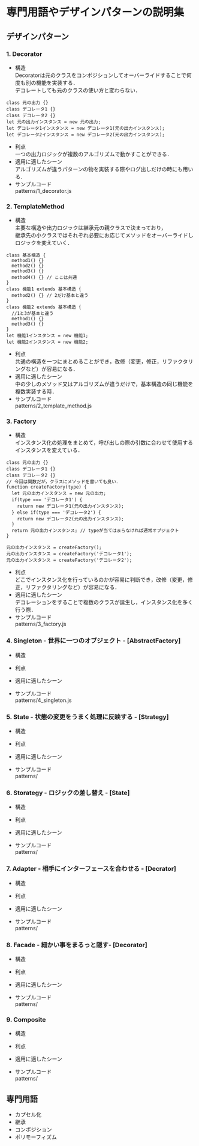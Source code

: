 # 専門用語やデザインパターンの説明集
## デザインパターン
### 1. Decorator
- 構造</br>
Decoratorは元のクラスをコンポジションしてオーバーライドすることで何度も別の機能を実装する．</br>
デコレートしても元のクラスの使い方と変わらない．
```
class 元の出力 {}
class デコレータ1 {}
class デコレータ2 {}
let 元の出力インスタンス = new 元の出力;
let デコレータ1インスタンス = new デコレータ1(元の出力インスタンス);
let デコレータ2インスタンス = new デコレータ2(元の出力インスタンス);
```
- 利点</br>
一つの出力ロジックが複数のアルゴリズムで動かすことができる．
- 適用に適したシーン</br>
アルゴリズムが違うパターンの物を実装する際やログ出しだけの時にも用いる．
- サンプルコード</br>
patterns/1_decorator.js

### 2. TemplateMethod
- 構造</br>
主要な構造や出力ロジックは継承元の親クラスで決まっており，</br>
継承先の小クラスではそれぞれ必要にお応じてメソッドをオーバーライドしロジックを変えていく．
```
class 基本構造 {
  method1() {}
  method2() {}
  method3() {}
  method4() {} // ここは共通
}
class 機能1 extends 基本構造 {
  method2() {} // 2だけ基本と違う
}
class 機能2 extends 基本構造 {
  //1と3が基本と違う
  method1() {}
  method3() {}
}
let 機能1インスタンス = new 機能1;
let 機能2インスタンス = new 機能2;
```
- 利点</br>
共通の構造を一つにまとめることができ，改修（変更，修正，リファクタリングなど）が容易になる．
- 適用に適したシーン</br>
中の少しのメソッド又はアルゴリズムが違うだけで，基本構造の同じ機能を複数実装する時．
- サンプルコード</br>
patterns/2_template_method.js

### 3. Factory
- 構造</br>
インスタンス化の処理をまとめて，呼び出しの際の引数に合わせて使用するインスタンスを変えている．
```
class 元の出力 {}
class デコレータ1 {}
class デコレータ2 {}
// 今回は関数だが，クラスにメソッドを書いても良い．
function createFactory(type) {
  let 元の出力インスタンス = new 元の出力;
  if(type === 'デコレータ1') {
    return new デコレータ1(元の出力インスタンス);
  } else if(type === 'デコレータ2') {
    return new デコレータ2(元の出力インスタンス);
  }
  return 元の出力インスタンス; // typeが当てはまらなければ通常オブジェクト
}

元の出力インスタンス = createFactory();
元の出力インスタンス = createFactory('デコレータ1');
元の出力インスタンス = createFactory('デコレータ2');
```
- 利点</br>
どこでインスタンス化を行っているのかが容易に判断でき，改修（変更，修正，リファクタリングなど）が容易になる．
- 適用に適したシーン</br>
デコレーションをすることで複数のクラスが誕生し，インスタンス化を多く行う際．
- サンプルコード</br>
patterns/3_factory.js

### 4. Singleton - 世界に一つのオブジェクト - [AbstractFactory]
- 構造</br>

- 利点</br>

- 適用に適したシーン</br>

- サンプルコード</br>
patterns/4_singleton.js

### 5. State - 状態の変更をうまく処理に反映する - [Strategy]
- 構造</br>

- 利点</br>

- 適用に適したシーン</br>

- サンプルコード</br>
patterns/

### 6. Storategy - ロジックの差し替え - [State]
- 構造</br>

- 利点</br>

- 適用に適したシーン</br>

- サンプルコード</br>
patterns/

### 7. Adapter - 相手にインターフェースを合わせる - [Decrator]
- 構造</br>

- 利点</br>

- 適用に適したシーン</br>

- サンプルコード</br>
patterns/

### 8. Facade - 細かい事をまるっと隠す- [Decorator]
- 構造</br>

- 利点</br>

- 適用に適したシーン</br>

- サンプルコード</br>
patterns/

### 9. Composite
- 構造</br>

- 利点</br>

- 適用に適したシーン</br>

- サンプルコード</br>
patterns/


## 専門用語
- カプセル化
- 継承
- コンポジション
- ポリモーフィズム